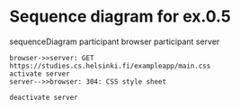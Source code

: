 # Sequence diagram for ex.0.5

sequenceDiagram
    participant browser
    participant server

    browser->>server: GET https://studies.cs.helsinki.fi/exampleapp/main.css
    activate server
    server-->>browser: 304: CSS style sheet

    deactivate server
